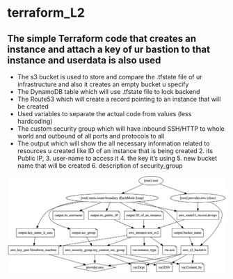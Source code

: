# terraform_L2
## The simple Terraform code that creates an instance and attach a key of ur bastion to that instance and userdata is also used 
* The s3 bucket is used to store and compare the .tfstate file of ur infrastructure and also it creates an empty bucket u specify  
* The DynamoDB table which will use .tfstate file to lock backend 
* The Route53 which will create a record pointing to an instance that will be created 
* Used variables to separate the actual code from values (less hardcoding)
* The custom security group which will have inbound SSH/HTTP to whole world and outbound of all ports and protocols to all 
* The output which will show the all necessary information related to resources u created like ID of an instance that is being created 2. its Public IP, 3. user-name to access it 4. the key it’s using 5. new bucket name that will be created 6. description of security_group

![Visual Graph](image/graphviz.png)
